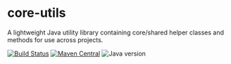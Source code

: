 # core-utils

A lightweight Java utility library containing core/shared helper classes and methods for use across projects.

[![Build Status](https://img.shields.io/github/actions/workflow/status/Pankaj-111/core-utils/maven.yml?branch=main)](https://github.com/Pankaj-111/core-utils/actions)
[![Maven Central](https://img.shields.io/maven-central/v/com.github.pankaj111/core-utils)](https://search.maven.org/artifact/com.github.pankaj111/core-utils)
![Java version](https://img.shields.io/badge/java-21)

